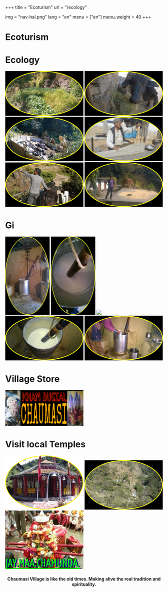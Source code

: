+++
title = "Ecoturism"
url = "/ecology"

img = "nav-hal.png"
lang = "en"
menu = ["en"]
menu_weight = 40
+++

<h1>Ecoturism</h1>

<div data-role="collapsibleset" data-inset="false">
<div data-role="collapsible">
<h1>Ecology</h1>
<img src="/img/eco5.png" style="width:250px;">
<img src="/img/eco2.png" style="width:250px;">
<img src="/img/eco3.png" style="width:250px;">
<img src="/img/eco6.png" style="width:250px;">
<img src="/img/eco4.png" style="width:250px;">
<img src="/img/eco1.png" style="width:250px;">
</div>

<div data-role="collapsible">
<h1>Gi</h1>
<img src="/img/gi2.png" style="height:250px;">
<img src="/img/gi1.png" style="height:250px;">
<img src="/img/gi.gif" style="width:250px;">
<img src="/img/gi4.png" style="width:250px;">
<img src="/img/gi5.png" style="width:250px;">
</div>

<div data-role="collapsible">
<h1>Village Store</h1>
<a href="/store"><img src="/img/logokamal.png" style="width:250px;"></a>
</div>

<div data-role="collapsible">
<h1>Visit local Temples</h1>
<a href="/kalimath"><img src="/img/kalimath.png" style="width:250px;"></a>
<a href="/ruch"><img src="/img/ruch1.png" style="width:250px;"></a>
<a href="/chamundama"><img src="/img/chamunda.jpg" style="width:250px;"></a>
</div>
</div>
</div>
<div role="main" class="ui-content" style="text-align:center;">
<h4> Chaumasi Village is like the old times. Making alive the real tradition and spirituality.</h4>
